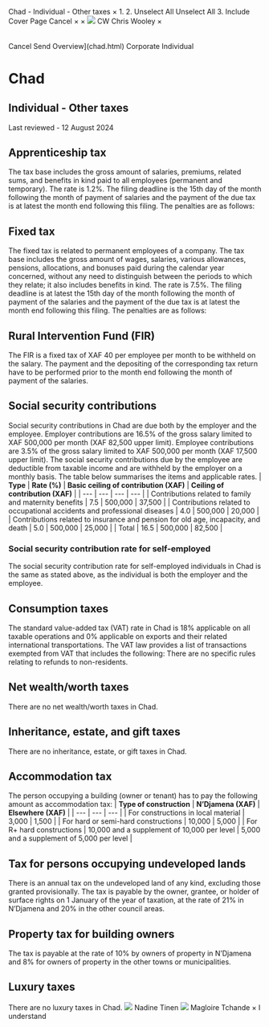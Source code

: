 Chad - Individual - Other taxes
×
1.
2.
Unselect All
Unselect All
3.
Include Cover Page
Cancel
×
×
![](-/media/world-wide-tax-summaries/attachments/global---chris-wooley.ashx%3Frev=ac5e5f3223b34096b1afc2a6009c7320&revision=ac5e5f32-23b3-4096-b1af-c2a6009c7320&hash=859B7ADC84DC2CBEC9760E9E6EE7DE6D0A8BFCDF)
CW
Chris Wooley
×
######
Cancel
Send
Overview](chad.html)
Corporate
Individual
# Chad
## Individual - Other taxes
Last reviewed - 12 August 2024
## Apprenticeship tax
The tax base includes the gross amount of salaries, premiums, related sums, and benefits in kind paid to all employees (permanent and temporary).
The rate is 1.2%.
The filing deadline is the 15th day of the month following the month of payment of salaries and the payment of the due tax is at latest the month end following this filing.
The penalties are as follows:
## Fixed tax
The fixed tax is related to permanent employees of a company. The tax base includes the gross amount of wages, salaries, various allowances, pensions, allocations, and bonuses paid during the calendar year concerned, without any need to distinguish between the periods to which they relate; it also includes benefits in kind.
The rate is 7.5%.
The filing deadline is at latest the 15th day of the month following the month of payment of the salaries and the payment of the due tax is at latest the month end following this filing.
The penalties are as follows:
## Rural Intervention Fund (FIR)
The FIR is a fixed tax of XAF 40 per employee per month to be withheld on the salary.
The payment and the depositing of the corresponding tax return have to be performed prior to the month end following the month of payment of the salaries.
## Social security contributions
Social security contributions in Chad are due both by the employer and the employee. Employer contributions are 16.5% of the gross salary limited to XAF 500,000 per month (XAF 82,500 upper limit). Employee contributions are 3.5% of the gross salary limited to XAF 500,000 per month (XAF 17,500 upper limit). The social security contributions due by the employee are deductible from taxable income and are withheld by the employer on a monthly basis.
The table below summarises the items and applicable rates.
| **Type** | **Rate (%)** | **Basic ceiling of contribution (XAF)** | **Ceiling of contribution (XAF)** |
| --- | --- | --- | --- |
| Contributions related to family and maternity benefits | 7.5 | 500,000 | 37,500 |
| Contributions related to occupational accidents and professional diseases | 4.0 | 500,000 | 20,000 |
| Contributions related to insurance and pension for old age, incapacity, and death | 5.0 | 500,000 | 25,000 |
| Total | 16.5 | 500,000 | 82,500 |
### Social security contribution rate for self-employed
The social security contribution rate for self-employed individuals in Chad is the same as stated above, as the individual is both the employer and the employee.
## Consumption taxes
The standard value-added tax (VAT) rate in Chad is 18% applicable on all taxable operations and 0% applicable on exports and their related international transportations.
The VAT law provides a list of transactions exempted from VAT that includes the following:
There are no specific rules relating to refunds to non-residents.
## Net wealth/worth taxes
There are no net wealth/worth taxes in Chad.
## Inheritance, estate, and gift taxes
There are no inheritance, estate, or gift taxes in Chad.
## Accommodation tax
The person occupying a building (owner or tenant) has to pay the following amount as accommodation tax:
| **Type of construction** | **N’Djamena (XAF)** | **Elsewhere (XAF)** |
| --- | --- | --- |
| For constructions in local material | 3,000 | 1,500 |
| For hard or semi-hard constructions | 10,000 | 5,000 |
| For R+ hard constructions | 10,000 and a supplement of 10,000 per level | 5,000 and a supplement of 5,000 per level |
## Tax for persons occupying undeveloped lands
There is an annual tax on the undeveloped land of any kind, excluding those granted provisionally.
The tax is payable by the owner, grantee, or holder of surface rights on 1 January of the year of taxation, at the rate of 21% in N’Djamena and 20% in the other council areas.
## Property tax for building owners
The tax is payable at the rate of 10% by owners of property in N’Djamena and 8% for owners of property in the other towns or municipalities.
## Luxury taxes
There are no luxury taxes in Chad.
![](-/media/world-wide-tax-summaries/attachments/chad---nadine-tinen.ashx%3Frev=69fd294436884bc4b9c1391c0db02075&revision=69fd2944-3688-4bc4-b9c1-391c0db02075&hash=AEADCE6257456107D761E6E182C043DBA660E12D)
Nadine Tinen
![](-/media/world-wide-tax-summaries/chadmagloire-tchandechad--magloire-tchandepng20221103081237186.ashx%3Frev=87b35679424a41619133f979cee6c1c9&revision=87b35679-424a-4161-9133-f979cee6c1c9&hash=54D3D2B27044D503E7971A0A9D3AD9D0E02EF475)
Magloire Tchande
×
I understand